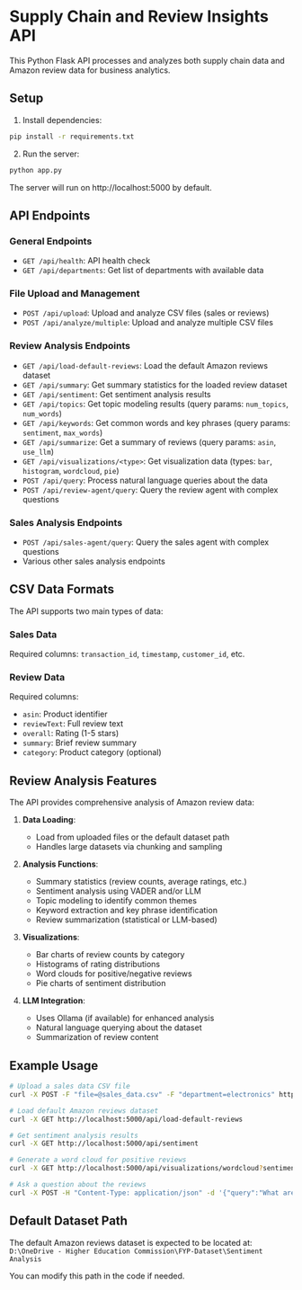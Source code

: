# Supply Chain and Review Insights API

This Python Flask API processes and analyzes both supply chain data and Amazon review data for business analytics.

## Setup

1. Install dependencies:

```bash
pip install -r requirements.txt
```

2. Run the server:

```bash
python app.py
```

The server will run on http://localhost:5000 by default.

## API Endpoints

### General Endpoints

- `GET /api/health`: API health check
- `GET /api/departments`: Get list of departments with available data

### File Upload and Management

- `POST /api/upload`: Upload and analyze CSV files (sales or reviews)
- `POST /api/analyze/multiple`: Upload and analyze multiple CSV files

### Review Analysis Endpoints

- `GET /api/load-default-reviews`: Load the default Amazon reviews dataset
- `GET /api/summary`: Get summary statistics for the loaded review dataset
- `GET /api/sentiment`: Get sentiment analysis results
- `GET /api/topics`: Get topic modeling results (query params: `num_topics`, `num_words`)
- `GET /api/keywords`: Get common words and key phrases (query params: `sentiment`, `max_words`)
- `GET /api/summarize`: Get a summary of reviews (query params: `asin`, `use_llm`)
- `GET /api/visualizations/<type>`: Get visualization data (types: `bar`, `histogram`, `wordcloud`, `pie`)
- `POST /api/query`: Process natural language queries about the data
- `POST /api/review-agent/query`: Query the review agent with complex questions

### Sales Analysis Endpoints

- `POST /api/sales-agent/query`: Query the sales agent with complex questions
- Various other sales analysis endpoints

## CSV Data Formats

The API supports two main types of data:

### Sales Data

Required columns: `transaction_id`, `timestamp`, `customer_id`, etc.

### Review Data

Required columns:

- `asin`: Product identifier
- `reviewText`: Full review text
- `overall`: Rating (1-5 stars)
- `summary`: Brief review summary
- `category`: Product category (optional)

## Review Analysis Features

The API provides comprehensive analysis of Amazon review data:

1. **Data Loading**:

   - Load from uploaded files or the default dataset path
   - Handles large datasets via chunking and sampling

2. **Analysis Functions**:

   - Summary statistics (review counts, average ratings, etc.)
   - Sentiment analysis using VADER and/or LLM
   - Topic modeling to identify common themes
   - Keyword extraction and key phrase identification
   - Review summarization (statistical or LLM-based)

3. **Visualizations**:

   - Bar charts of review counts by category
   - Histograms of rating distributions
   - Word clouds for positive/negative reviews
   - Pie charts of sentiment distribution

4. **LLM Integration**:
   - Uses Ollama (if available) for enhanced analysis
   - Natural language querying about the dataset
   - Summarization of review content

## Example Usage

```bash
# Upload a sales data CSV file
curl -X POST -F "file=@sales_data.csv" -F "department=electronics" http://localhost:5000/api/upload

# Load default Amazon reviews dataset
curl -X GET http://localhost:5000/api/load-default-reviews

# Get sentiment analysis results
curl -X GET http://localhost:5000/api/sentiment

# Generate a word cloud for positive reviews
curl -X GET http://localhost:5000/api/visualizations/wordcloud?sentiment=positive

# Ask a question about the reviews
curl -X POST -H "Content-Type: application/json" -d '{"query":"What are the main topics in negative reviews?"}' http://localhost:5000/api/review-agent/query
```

## Default Dataset Path

The default Amazon reviews dataset is expected to be located at:
`D:\OneDrive - Higher Education Commission\FYP-Dataset\Sentiment Analysis`

You can modify this path in the code if needed.
